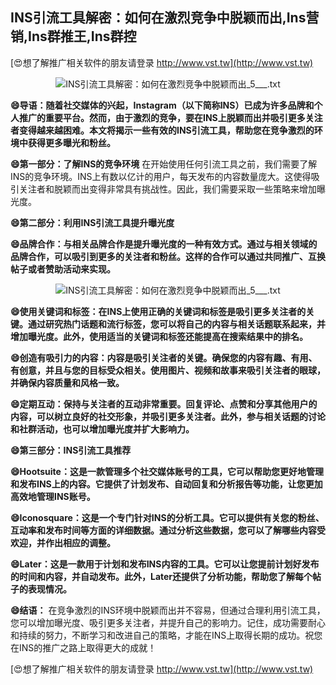## **INS引流工具解密：如何在激烈竞争中脱颖而出,Ins营销,Ins群推王,Ins群控**

[😍想了解推广相关软件的朋友请登录 http://www.vst.tw](http://www.vst.tw)

 <center><img src="https://vst.tw/MP4/tuiguang/png/2.png" alt="INS引流工具解密：如何在激烈竞争中脱颖而出_5___.txt"></center>

**😄导语：随着社交媒体的兴起，Instagram（以下简称INS）已成为许多品牌和个人推广的重要平台。然而，由于激烈的竞争，要在INS上脱颖而出并吸引更多关注者变得越来越困难。本文将揭示一些有效的INS引流工具，帮助您在竞争激烈的环境中获得更多曝光和粉丝。**

**😄第一部分：了解INS的竞争环境**
在开始使用任何引流工具之前，我们需要了解INS的竞争环境。INS上有数以亿计的用户，每天发布的内容数量庞大。这使得吸引关注者和脱颖而出变得非常具有挑战性。因此，我们需要采取一些策略来增加曝光度。

**😄第二部分：利用INS引流工具提升曝光度**

**😄品牌合作：与相关品牌合作是提升曝光度的一种有效方式。通过与相关领域的品牌合作，可以吸引到更多的关注者和粉丝。这样的合作可以通过共同推广、互换帖子或者赞助活动来实现。**

 <center><img src="https://vst.tw/MP4/tuiguang/png/8.png" alt="INS引流工具解密：如何在激烈竞争中脱颖而出_5___.txt"></center>

**😄使用关键词和标签：在INS上使用正确的关键词和标签是吸引更多关注者的关键。通过研究热门话题和流行标签，您可以将自己的内容与相关话题联系起来，并增加曝光度。此外，使用适当的关键词和标签还能提高在搜索结果中的排名。**

**😄创造有吸引力的内容：内容是吸引关注者的关键。确保您的内容有趣、有用、有创意，并且与您的目标受众相关。使用图片、视频和故事来吸引关注者的眼球，并确保内容质量和风格一致。**

**😄定期互动：保持与关注者的互动非常重要。回复评论、点赞和分享其他用户的内容，可以树立良好的社交形象，并吸引更多关注者。此外，参与相关话题的讨论和社群活动，也可以增加曝光度并扩大影响力。**

**😄第三部分：INS引流工具推荐**

**😄Hootsuite：这是一款管理多个社交媒体账号的工具，它可以帮助您更好地管理和发布INS上的内容。它提供了计划发布、自动回复和分析报告等功能，让您更加高效地管理INS账号。**

**😄Iconosquare：这是一个专门针对INS的分析工具。它可以提供有关您的粉丝、互动率和发布时间等方面的详细数据。通过分析这些数据，您可以了解哪些内容受欢迎，并作出相应的调整。**

**😄Later：这是一款用于计划和发布INS内容的工具。它可以让您提前计划好发布的时间和内容，并自动发布。此外，Later还提供了分析功能，帮助您了解每个帖子的表现情况。**

**😄结语：**
在竞争激烈的INS环境中脱颖而出并不容易，但通过合理利用引流工具，您可以增加曝光度、吸引更多关注者，并提升自己的影响力。记住，成功需要耐心和持续的努力，不断学习和改进自己的策略，才能在INS上取得长期的成功。祝您在INS的推广之路上取得更大的成就！

[😍想了解推广相关软件的朋友请登录 http://www.vst.tw](http://www.vst.tw)



